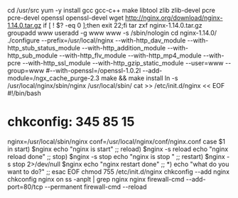 cd /usr/src
yum -y install gcc gcc-c++ make libtool zlib zlib-devel pcre pcre-devel openssl openssl-devel
wget http://nginx.org/download/nginx-1.14.0.tar.gz
if [ ! $? -eq 0 ];then exit 22;fi
tar zxf nginx-1.14.0.tar.gz 
groupadd www
useradd -g www www -s /sbin/nologin
cd nginx-1.14.0/
 ./configure --prefix=/usr/local/nginx --with-http_dav_module --with-http_stub_status_module --with-http_addition_module --with-http_sub_module --with-http_flv_module --with-http_mp4_module --with-pcre --with-http_ssl_module --with-http_gzip_static_module --user=www --group=www
#--with-openssl=/openssl-1.0.2l --add-module=/ngx_cache_purge-2.3
make && make install
ln -s /usr/local/nginx/sbin/nginx /usr/local/sbin/
cat >> /etc/init.d/nginx << EOF
#!/bin/bash
# chkconfig: 345 85 15
nginx=/usr/local/sbin/nginx
conf=/usr/local/nginx/conf/nginx.conf
case \$1 in
start)
\$nginx
echo "nginx is start"
;;
reload)
\$nginx -s reload
echo "nginx reload done"
;;
stop)
\$nginx -s stop
echo "nginx is stop "
;;
restart)
\$nginx -s stop 2>/dev/null
\$nginx
echo "nginx restart done"
;;
*)
echo "what do you want to do?"
;;
esac
EOF
chmod 755 /etc/init.d/nginx
chkconfig --add nginx
chkconfig nginx on
ss -anplt | grep nginx
nginx
firewall-cmd --add-port=80/tcp --permanent
firewall-cmd --reload

